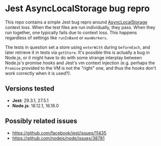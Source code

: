 # Jest AsyncLocalStorage bug repro

This repo contains a simple Jest bug repro around [AsyncLocalStorage](https://nodejs.org/api/async_context.html) context loss. When the test files are run individually, they pass. When they run together, one typically fails due to context loss. This happens regardless of settings like `runInBand` or `maxWorkers`.

The tests in question set a store using `enterWith` during `beforeEach`, and later retrieve it in tests via `getStore`. It's possible this is actually a bug in Node.js, or it might have to do with some strange interplay between Node.js's promise hooks and Jest's vm context injection (e.g. perhaps the `Promise` provided to the VM is not the "right" one, and thus the hooks don't work correctly when it is used?).

## Versions tested

- **Jest**: 29.3.1, 27.5.1
- **Node.js**: 18.12.1, 16.16.0

## Possibly related issues

- https://github.com/facebook/jest/issues/11435
- https://github.com/nodejs/node/issues/38781
